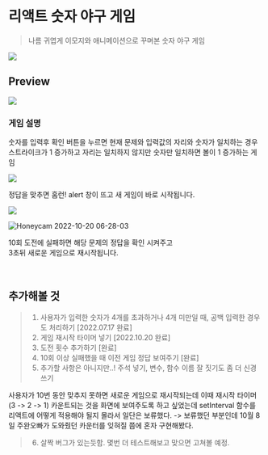 # 리액트 숫자 야구 게임

> 나름 귀엽게 이모지와 애니메이션으로 꾸며본 숫자 야구 게임

![](https://velog.velcdn.com/images/reasonz/post/b3f05b9c-5275-4b42-a902-5827b691a29a/image.gif)


## Preview


![](https://velog.velcdn.com/images/reasonz/post/4303df0f-a5e0-46a6-90f8-8e0445c08480/image.gif)

### 게임 설명

숫자를 입력후 확인 버튼을 누르면 현재 문제와 입력값의 자리와 숫자가 일치하는 경우<br>
스트라이크가 1 증가하고 자리는 일치하지 않지만 숫자만 일치하면 볼이 1 증가하는 게임

![](https://velog.velcdn.com/images/reasonz/post/621af51e-c737-4ad3-88d2-5fa4f6e71343/image.gif)

정답을 맞추면 홈런! alert 창이 뜨고 새 게임이 바로 시작됩니다.

![](https://velog.velcdn.com/images/reasonz/post/5b18e71e-a381-436d-b4f3-fc1864e3009f/image.gif)

![Honeycam 2022-10-20 06-28-03](https://user-images.githubusercontent.com/48672106/196809622-0fa58ec1-31ed-4f98-9ccb-a5a8be6a194a.gif)

10회 도전에 실패하면 해당 문제의 정답을 확인 시켜주고 <br>
3초뒤 새로운 게임으로 재시작됩니다.


<br>

## **추가해볼 것**

> 1. 사용자가 입력한 숫자가 4개를 초과하거나 4개 미만일 때, 공백 입력한 경우도 처리하기 [2022.07.17 완료]
> 2. 게임 재시작 타이머 넣기 [2022.10.20 완료]
> 3. 도전 횟수 추가하기 [완료]
> 4. 10회 이상 실패했을 때 이전 게임 정답 보여주기 [완료]
> 5. 추가할 사항은 아니지만..! 주석 넣기, 변수, 함수 이름 잘 짓기도 좀 더 신경쓰기

사용자가 10번 동안 맞추지 못하면 새로운 게임으로 재시작되는데 이때 재시작 타이머(3 -> 2 -> 1) 카운트되는 것을
화면에 보여주도록 하고 싶었는데 setInterval 함수를 리액트에 어떻게 적용해야 될지 몰라서 일단은 보류했다.
-> 보류했던 부분인데 10월 8일 주완오빠가 도와줬던 카운터를 잊혀질 쯤에 혼자 구현해봤다.

> 6. 살짝 버그가 있는듯함. 몇번 더 테스트해보고 맞으면 고쳐볼 예정.
